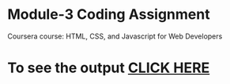 


# Module-3 Coding Assignment

Coursera course: HTML, CSS, and Javascript for Web Developers

# To see the output [CLICK HERE](https://thedev09.github.io/coursera-test/Assignments/module-3/index.html)

